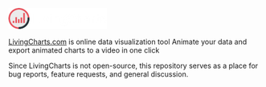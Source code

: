 ![livingcharts-logo](https://github.com/Infl1ght/livingcharts/blob/main/logo_white.png?raw=true)

[LivingCharts.com](//livingcharts.com) is online data visualization tool
Animate your data and export animated charts to a video in one click

Since LivingCharts is not open-source, this repository serves as a place for bug reports, feature requests, and general discussion.
